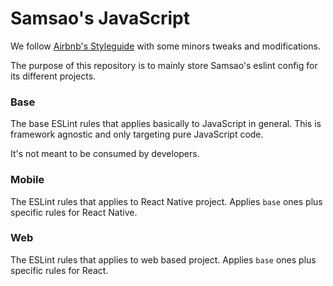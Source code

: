 # Samsao's JavaScript

We follow [Airbnb's Styleguide](https://github.com/airbnb/javascript) with some minors tweaks and modifications.

The purpose of this repository is to mainly store Samsao's eslint config for its different projects.

### Base

The base ESLint rules that applies basically to JavaScript in general. This is framework agnostic and only
targeting pure JavaScript code.

It's not meant to be consumed by developers.

### Mobile

The ESLint rules that applies to React Native project. Applies `base` ones plus specific rules for React Native.

### Web

The ESLint rules that applies to web based project. Applies `base` ones plus specific rules for React.
